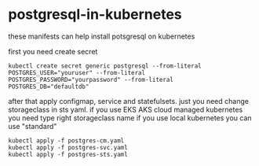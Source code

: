 # postgresql-in-kubernetes

these manifests can help install potsgresql on kubernetes

first you need create secret

```
kubectl create secret generic postgresql --from-literal POSTGRES_USER="youruser" --from-literal POSTGRES_PASSWORD="yourpassword" --from-literal POSTGRES_DB="defaultdb"
```

after that apply configmap, service and statefulsets. just you need change storageclass in sts yaml. if you use EKS AKS cloud managed kubernetes you need type right storageclass name if you use local kubernetes you can use "standard"

```
kubectl apply -f postgres-cm.yaml
kubectl apply -f postgres-svc.yaml
kubectl apply -f postgres-sts.yaml
```
